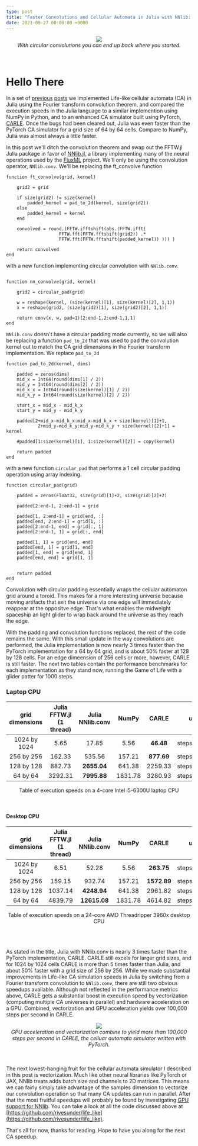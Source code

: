 ```yaml
---
type: post
title: "Faster Convolutions and Cellular Automata in Julia with NNlib: 2.7X Faster than PyTorch"
date: 2021-09-27 00:00:00 +0000 
---
```



<div align="center">
<img src="/SortaSota/assets/life_like/toroid_nnlib.gif"> 
<br>
<em>With circular convolutions you can end up back where you started.</em>
</div>
<br>
<br>

# Hello There

In a set of [previous](https://rivesunder.github.io/SortaSota/2021/08/24/life_in_julia.html) [posts](https://rivesunder.github.io/SortaSota/2021/08/29/living_julia.html) we implemented Life-like cellular automata (CA) in Julia using the Fourier transform convolution theorem, and compared the execution speeds in the Julia language to a similar implemention using NumPy in Python, and to an enhanced CA simulator built using PyTorch, [CARLE](https://github.com/rivesunder/carle). Once the bugs had been cleared out, Julia was even faster than the PyTorch CA simulator for a grid size of 64 by 64 cells. Compare to NumPy, Julia was almost always a little faster. 

In this post we'll ditch the convolution theorem and swap out the FFTW.jl Julia package in favor of [NNlib.jl](https://github.com/FluxML/NNlib.jl), a library implementing many of the neural operations used by the [FluxML](https://fluxml.ai/) project. We'll only be using the convolution operator, `NNlib.conv`. We'll be replacing the ft_convolve function

```
function ft_convolve(grid, kernel)
    
    grid2 = grid 
    
    if size(grid2) != size(kernel)
        padded_kernel = pad_to_2d(kernel, size(grid2))
    else
        padded_kernel = kernel
    end 
    
    convolved = round.(FFTW.ifftshift(abs.(FFTW.ifft(
                    FFTW.fft(FFTW.fftshift(grid2)) .*  
                    FFTW.fft(FFTW.fftshift(padded_kernel)) ))) )
    
    return convolved 
end
```

with a new function implementing circular convolution with `NNlib.conv`. 

```

function nn_convolve(grid, kernel)
    
    grid2 = circular_pad(grid)
    
    w = reshape(kernel, (size(kernel)[1], size(kernel)[2], 1,1))
    x = reshape(grid2, (size(grid2)[1], size(grid2)[2], 1,1))

    return conv(x, w, pad=1)[2:end-1,2:end-1,1,1]
end
```

`NNlib.conv` doesn't have a circular padding mode currently, so we will also be replacing a function `pad_to_2d` that was used to pad the convolution kernel out to match the CA grid dimensions in the Fourier transform implementation. We replace `pad_to_2d`

```
function pad_to_2d(kernel, dims)

    padded = zeros(dims)
    mid_x = Int64(round(dims[1] / 2))
    mid_y = Int64(round(dims[2] / 2))
    mid_k_x = Int64(round(size(kernel)[1] / 2))
    mid_k_y = Int64(round(size(kernel)[2] / 2))
    
    start_x = mid_x - mid_k_x
    start_y = mid_y - mid_k_y
    
    padded[2+mid_x-mid_k_x:mid_x-mid_k_x + size(kernel)[1]+1,
            2+mid_y-mid_k_y:mid_y-mid_k_y + size(kernel)[2]+1] = kernel
    
    #padded[1:size(kernel)[1], 1:size(kernel)[2]] = copy(kernel)

    return padded
end
```  

with a new function `circular_pad` that performs a 1 cell circular padding operation using array indexing. 

```
function circular_pad(grid)
    
    padded = zeros(Float32, size(grid)[1]+2, size(grid)[2]+2)

    padded[2:end-1, 2:end-1] = grid
    
    padded[1, 2:end-1] = grid[end, :]
    padded[end, 2:end-1] = grid[1, :]
    padded[2:end-1, end] = grid[:, 1]
    padded[2:end-1, 1] = grid[:, end]

    padded[1, 1] = grid[end, end]
    padded[end, 1] = grid[1, end] 
    padded[1, end] = grid[end, 1]
    padded[end, end] = grid[1, 1]
   

    return padded
end
```

Convolution with circular padding essentially wraps the cellular automaton grid around a toroid. This makes for a more interesting universe because moving artifacts that exit the universe via one edge will immediately reappear at the oppositve edge. That's what enables the midweight spaceship an light glider to wrap back around the universe as they reach the edge. 

With the padding and convolution functions replaced, the rest of the code remains the same. With this small update in the way convolutions are performed, the Julia implementation is now nearly 3 times faster than the PyTorch implementation for a 64 by 64 grid, and is about 50% faster at 128 by 128 cells. For an edge dimeension of 256 cells or more, however, CARLE is still faster. The next two tables contain the performance benchmarks for each implementation as they stand now, running the Game of Life with a glider patter for 1000 steps. 


### Laptop CPU

| grid dimensions | Julia FFTW.jl (1 thread)  | Julia NNlib.conv  |  NumPy  | CARLE       | units        |
|:---------------:|:-------------------------:|:-----------------:|:-------:|:-----------:|:------------:|
| 1024 by 1024    | 5.65                      | 17.85             | 5.56    | **46.48**   | steps/second |
| 256 by 256      | 162.33                    | 535.56            | 157.21  | **877.69**  | steps/second |
| 128 by 128      | 882.73                    | **2655.04**       | 641.38  | 2259.33     | steps/second |
| 64 by 64        | 3292.31                   | **7995.88**       | 1831.78 | 3280.93     | steps/second |

<div align="center">
Table of execution speeds on a 4-core Intel i5-6300U laptop CPU 
</div>
<br>
<br>

#### Desktop CPU

| grid dimensions | Julia FFTW.jl (1 thread)  | Julia NNlib.conv  |  NumPy  | CARLE       | units        |
|:---------------:|:-------------------------:|:-----------------:|:-------:|:-----------:|:------------:|
| 1024 by 1024    | 6.51                      | 52.28             | 5.56    | **263.75**  | steps/second |
| 256 by 256      | 159.15                    | 932.74            | 157.21  | **1572.89** | steps/second |
| 128 by 128      | 1037.14                   | **4248.94**       | 641.38  | 2961.82     | steps/second |
| 64 by 64        | 4839.79                   | **12615.08**      | 1831.78 | 4614.82     | steps/second |

<div align="center">
Table of execution speeds on a 24-core AMD Threadripper 3960x desktop CPU 
</div>
<br>
<br>
<br>

As stated in the title, Julia with NNlib.conv is nearly 3 times faster than the PyTorch implementation, CARLE. CARLE still excels for larger grid sizes, and for 1024 by 1024 cells CARLE is more than 5 times faster than Julia, and about 50% faster with a grid size of 256 by 256. While we made substantial improvements in Life-like CA simulation speeds in Julia by switching from a Fourier transform convolution to `NNlib.conv`, there are still two obvious speedups available. Although not reflected in the performance metrics above, CARLE gets a substantial boost in execution speed by vectorization (computing multiple CA universes in parallel) and hardware acceleration on a GPU. Combined, vectorization and GPU acceleration yields over 100,000 steps per second in CARLE.

<div align="center">
<img src="/SortaSota/assets/life_like/gpu_updates.png"> 
<br>
<em>GPU acceleration and vectorization combine to yield more than 100,000 steps per second in CARLE, the celluar automata simulator written with PyTorch.</em> 
</div>
<br>
<br>

The next lowest-hanging fruit for the cellular automata simulator I described in this post is vectorization. Much like other neural libraries like PyTorch or JAX, NNlib treats adds batch size and channels to 2D matrices. This means we can fairly simply take advantage of the samples dimension to vectorize our convolution operation so that many CA updates can run in parallel. After that the most fruitful speedups will probably be found by investigating [GPU support for NNlib](https://github.com/FluxML/NNlibCUDA.jl). You can take a look at all the code discussed above at [https://github.com/rivesunder/life_like](https://github.com/rivesunder/life_like).

That's all for now, thanks for reading. Hope to have you along for the next CA speedup.  
